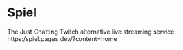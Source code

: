 # Spiel
The Just Chatting Twitch alternative live streaming service: https:/spiel.pages.dev/?content=home
